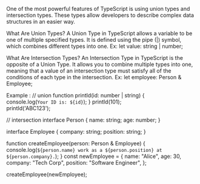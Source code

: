 One of the most powerful features of TypeScript is using union types and intersection types. These types allow developers to describe complex data structures in an easier way.

What Are Union Types?
A Union Type in TypeScript allows a variable to be one of multiple specified types. It is defined using the pipe (|) symbol, which combines different types into one. 
Ex: let value: string | number;

What Are Intersection Types?
An Intersection Type in TypeScript is the opposite of a Union Type. It allows you to combine multiple types into one, meaning that a value of an intersection type must satisfy all of the conditions of each type in the intersection.
Ex: let employee: Person & Employee;


Example :
// union
function printId(id: number | string) {  
  console.log(`Your ID is: ${id}`);
}
printId(101);         
printId('ABC123');     


// intersection
interface Person {
  name: string;
  age: number;
}

interface Employee {
  company: string;
  position: string;
}

function createEmployee(person: Person & Employee) {
  console.log(`${person.name} work as a ${person.position} at ${person.company}.`);
}
const newEmployee = {
  name: "Alice",
  age: 30,
  company: "Tech Corp",
  position: "Software Engineer",
};

createEmployee(newEmployee); 



